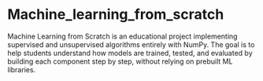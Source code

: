 # Machine_learning_from_scratch
Machine Learning from Scratch is an educational project implementing supervised and unsupervised algorithms entirely with NumPy. The goal is to help students understand how models are trained, tested, and evaluated by building each component step by step, without relying on prebuilt ML libraries.
